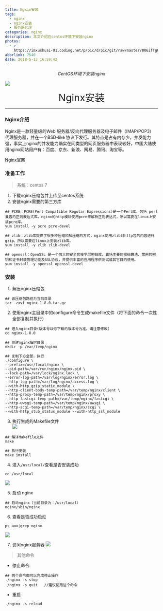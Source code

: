 ```yaml
---
title: Ngxin安装
tags: 
  - nginx
  - nginx安装
  - 服务器代理
categories: nginx
description: 本文介绍在centos环境下安装nginx
photos:
  - >-
    https://imxushuai-01.coding.net/p/pic/d/pic/git/raw/master/006ifTg0gy1fxq195rirbj314k0kat8k.jpg
abbrlink: 7540
date: 2018-5-13 16:59:42
---
```


<center><i>CentOS环境下安装nginx</i></center>

![](https://imxushuai-01.coding.net/p/pic/d/pic/git/raw/master/006ifTg0gy1fxq195rirbj314k0kat8k.jpg)

<!-- more -->

<center><font size="6px">Nginx安装</font></center>

---
### Nginx介绍
Nginx是一款轻量级的Web 服务器/反向代理服务器及电子邮件（IMAP/POP3）代理服务器，并在一个BSD-like 协议下发行。其特点是占有内存少，并发能力强，事实上nginx的并发能力确实在同类型的网页服务器中表现较好，中国大陆使用nginx网站用户有：百度、京东、新浪、网易、腾讯、淘宝等。   

[Nginx官网](https://nginx.org/)

### 准备工作
> 系统：centos 7

1. 下载nginx压缩包并上传至centos系统
2. 安装nginx需要的第三方库
```shell
## PCRE：PCRE(Perl Compatible Regular Expressions)是一个Perl库，包括 perl 兼容的正则表达式库。nginx的http模块使用pcre来解析正则表达式，所以需要在linux上安装pcre库。
yum install -y pcre pcre-devel

## zlib：zlib库提供了很多种压缩和解压缩的方式，nginx使用zlib对http包的内容进行gzip，所以需要在linux上安装zlib库。
yum install -y zlib zlib-devel

## openssl：OpenSSL 是一个强大的安全套接字层密码库，囊括主要的密码算法、常用的密钥和证书封装管理功能及SSL协议，并提供丰富的应用程序供测试或其它目的使用。
yum install -y openssl openssl-devel
```

### 安装

1. 解压nginx压缩包
```shell
## 该压缩包路径为当前目录
tar -zxvf nginx-1.8.0.tar.gz
```

2. 使用nginx主目录中的configure命令生成makefile文件（将下面的命令一次性全部复制并执行）
```shell
## 进入nginx目录(版本号以你下载的版本号为准，请注意修改)
cd nginx-1.8.0

## 创建nginx临时目录
mkdir -p /var/temp/nginx

## 复制下方全部，执行
./configure \
--prefix=/usr/local/nginx \
--pid-path=/var/run/nginx/nginx.pid \
--lock-path=/var/lock/nginx.lock \
--error-log-path=/var/log/nginx/error.log \
--http-log-path=/var/log/nginx/access.log \
--with-http_gzip_static_module \
--http-client-body-temp-path=/var/temp/nginx/client \
--http-proxy-temp-path=/var/temp/nginx/proxy \
--http-fastcgi-temp-path=/var/temp/nginx/fastcgi \
--http-uwsgi-temp-path=/var/temp/nginx/uwsgi \
--http-scgi-temp-path=/var/temp/nginx/scgi \
--with-http_stub_status_module --with-http_ssl_module
```

3. 执行生成的Makefile文件   
![](https://imxushuai-01.coding.net/p/pic/d/pic/git/raw/master/006ifTg0gy1fxmray6fy8j30q402nglr.jpg)
```shell
## 编译Makefile文件
make

## 执行安装
make install
```

4. 进入`/usr/local/`查看是否安装成功
```shell
cd /usr/local
```
![](https://imxushuai-01.coding.net/p/pic/d/pic/git/raw/master/006ifTg0gy1fxmrbpo0pmj30um02gdfw.jpg)

5. 启动 nginx
```shell
## 启动nginx（当前目录为：/usr/local）
nginx/sbin/nginx
```

6. 查看是否成功启动
```shell
ps aux|grep nginx
```
![](https://imxushuai-01.coding.net/p/pic/d/pic/git/raw/master/006ifTg0gy1fxmrbpwbgcj311d034dg4.jpg)

7. 访问nginx服务器
![](https://imxushuai-01.coding.net/p/pic/d/pic/git/raw/master/006ifTg0gy1fxmrbq1202j30wo0dqaas.jpg)

> 其他命令   
 
- 停止命令:  

```shell
## 两个命令都可以完成停止操作
./nginx -s stop   
./nginx -s quit   //建议使用这个命令
```

- 重启

```shell
./nginx -s reload
```
